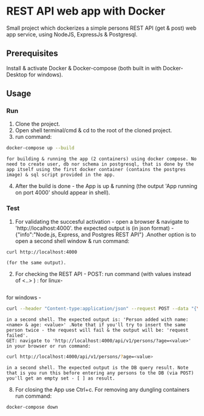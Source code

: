# REST API web app with Docker

Small project which dockerizes a simple persons REST API (get & post) web app service, using NodeJS, ExpressJs & Postgresql.

## Prerequisites

Install & activate Docker & Docker-compose (both built in with Docker-Desktop for windows).

## Usage

### Run

1. Clone the project.
2. Open shell terminal/cmd & cd to the root of the cloned project.
3. run command:   
```sh
docker-compose up --build
```
    for building & running the app (2 containers) using docker compose. No need to create user, db nor schema in postgresql, that is done by the app itself using the first docker container (contains the postgres image) & sql script provided in the app.
4. After the build is done - the App is up & running (the output 'App running on port 4000' should appear in shell).

### Test

1. For validating the succesful activation - open a browser & navigate to 'http://localhost:4000'. the expected output is (in json format) - {"info":"Node.js, Express, and Postgres REST API"} .Another option is to open a second shell window & run command:
```sh
curl http://localhost:4000  
```
    (for the same output).
2. For checking the REST API - 
    POST: run command (with values instead of <..> ) :    for linux-
```sh curl --header "Content-type:application/json" --request POST --data '{"name":"<name>","age":<value>}' http://localhost:4000/api/v1/persons 
```      
   for windows -
```sh
curl --header "Content-type:application/json" --request POST --data "{\"name\":\"<name>\",\"age\":<value>}" http://localhost:4000/api/v1/persons
```
    in a second shell. The expected output is: 'Person added with name: <name> & age: <value>' .Note that if you'll try to insert the same person twice - the request will fail & the output will be: 'request failed'.
    GET: navigate to 'http://localhost:4000/api/v1/persons/?age=<value>' in your browser or run command:      
```sh
curl http://localhost:4000/api/v1/persons/?age=<value>
```      
    in a second shell. The expected output is the DB query result. Note that is you run this before entering any persons to the DB (via POST) you'll get an empty set - [ ] as result.
8. For closing the App use Ctrl+c. For removing any dungling containers run command:    
```sh
docker-compose down
```
